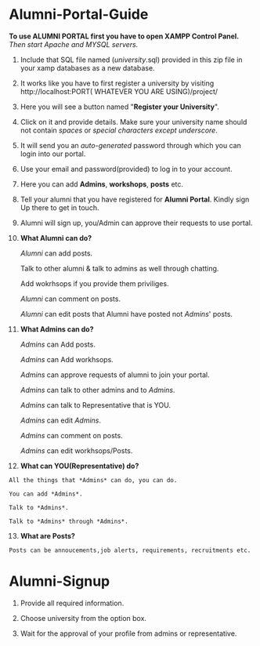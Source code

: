 # Alumni-Portal-Guide


**To use ALUMNI PORTAL first you have to open XAMPP Control Panel.**
*Then start Apache and MYSQL servers.*

1.	Include that SQL file named (*university*.sql) provided in this zip file in your xamp databases as a new database. 
2.	It works like you have to first register a university by visiting http://localhost:PORT( WHATEVER YOU ARE USING)/project/

3.	Here you will see a button named "**Register your University**".

4.	Click on it and provide details. Make sure your university name should not contain *spaces* or *special characters except underscore*.

5.	It will send you an *auto-generated* password through which you can login into our portal.

6.	Use your email and password(provided) to log in to your account.

7.	Here you can add **Admins**, **workshops**, **posts** etc.

8.	Tell your alumni that you have registered for **Alumni Portal**. Kindly sign Up there to get in touch.

9.	Alumni will sign up, you/Admin can approve their requests to use portal.

10. **What Alumni can do?**
	 
	 *Alumni* can add posts.
	 
	 Talk to other alumni & talk to admins as well through chatting.
	 
	 Add wokrhsops if you provide them priviliges.
	 
	 *Alumni* can comment on posts.
	 
	 *Alumni* can edit posts that Alumni have posted not *Admins*' posts.	 

11. **What Admins can do?**
	 
	 *Admins* can Add posts. 
	 
	 *Admins* can Add workhsops.
	 
	 *Admins* can approve requests of alumni to join your portal.
	 
	 *Admins* can talk to other admins and to *Admins*.
	 
	 *Admins* can talk to Representative that is YOU.
	 
	 *Admins* can edit *Admins*.
	 
	 *Admins* can comment on posts.
	 
	 *Admins* can edit workhsops/Posts.

 12. **What can YOU(Representative) do?**
	
	All the things that *Admins* can do, you can do.
	
	You can add *Admins*.
	
	Talk to *Admins*.
	
	Talk to *Admins* through *Admins*.

 13. **What are Posts?**
	
	Posts can be annoucements,job alerts, requirements, recruitments etc.




# Alumni-Signup

1. Provide all required information.

2. Choose university from the option box.

3. Wait for the approval of your profile from admins or representative.

